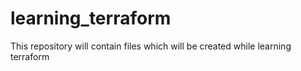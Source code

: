# learning_terraform
This repository will contain files which will be created while learning terraform
